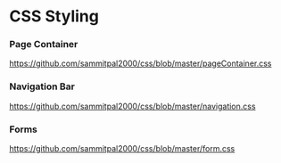# CSS Styling

### Page Container
https://github.com/sammitpal2000/css/blob/master/pageContainer.css
### Navigation Bar
https://github.com/sammitpal2000/css/blob/master/navigation.css
### Forms
https://github.com/sammitpal2000/css/blob/master/form.css